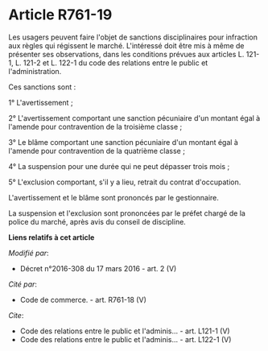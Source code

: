 # Article R761-19

Les usagers peuvent faire l'objet de sanctions disciplinaires pour infraction aux règles qui régissent le marché. L'intéressé
doit être mis à même de présenter ses observations, dans les conditions prévues aux articles L. 121-1, L. 121-2 et L. 122-1
du code des relations entre le public et l'administration. 

Ces sanctions sont : 

1° L'avertissement ; 

2° L'avertissement comportant une sanction pécuniaire d'un montant égal à l'amende pour contravention de la troisième
classe ; 

3° Le blâme comportant une sanction pécuniaire d'un montant égal à l'amende pour contravention de la quatrième classe ; 

4° La suspension pour une durée qui ne peut dépasser trois mois ; 

5° L'exclusion comportant, s'il y a lieu, retrait du contrat d'occupation. 

L'avertissement et le blâme sont prononcés par le gestionnaire. 

La suspension et l'exclusion sont prononcées par le préfet chargé de la police du marché, après avis du conseil de
discipline.

**Liens relatifs à cet article**

_Modifié par_:

  - Décret n°2016-308 du 17 mars 2016 - art. 2 (V)

_Cité par_:

  - Code de commerce. - art. R761-18 (V)

_Cite_:

  - Code des relations entre le public et l'adminis... - art. L121-1 (V)
  - Code des relations entre le public et l'adminis... - art. L122-1 (V)
